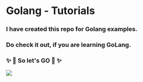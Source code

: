 # Golang - Tutorials

### I have created this repo for Golang examples. 
### Do check it out, if you are learning GoLang.
### ✨ 🤩 So let's GO 🤩 ✨

<img src="https://www.vertica.com/wp-content/uploads/2019/07/Golang.png">

